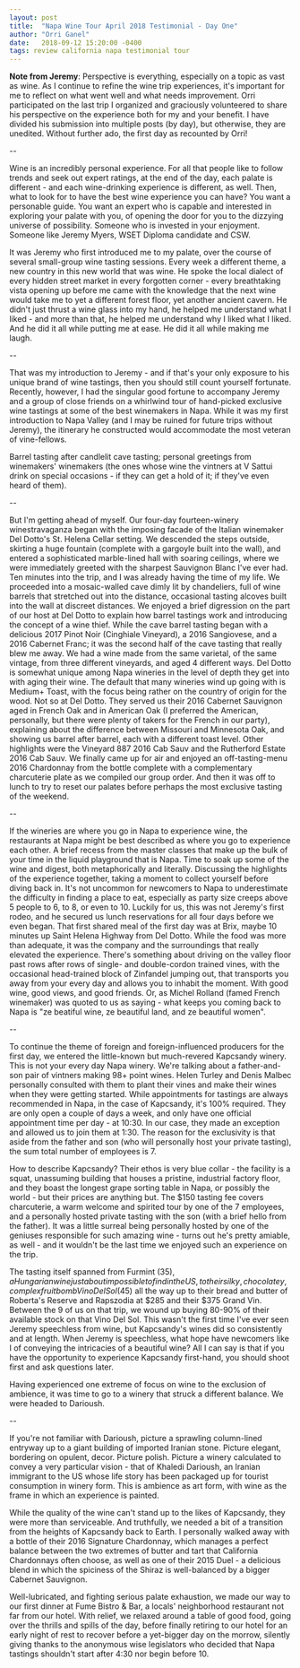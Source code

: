 ```yaml
---
layout: post
title:  "Napa Wine Tour April 2018 Testimonial - Day One"
author: "Orri Ganel"
date:   2018-09-12 15:20:00 -0400
tags: review california napa testimonial tour
---
```


**Note from Jeremy**: Perspective is everything, especially on a topic as vast as wine.  As I continue to refine the wine trip experiences, it's important for me to reflect on what went well and what needs improvement.  Orri participated on the last trip I organized and graciously volunteered to share his perspective on the experience both for my and your benefit.  I have divided his submission into multiple posts (by day), but otherwise, they are unedited.  Without further ado, the first day as recounted by Orri!

--

Wine is an incredibly personal experience.  For all that people like to follow trends and seek out expert ratings, at the end of the day, each palate is different - and each wine-drinking experience is different, as well.  Then, what to look for to have the best wine experience you can have?  You want a personable guide.  You want an expert who is capable and interested in exploring your palate with you, of opening the door for you to the dizzying universe of possibility.  Someone who is invested in your enjoyment.  Someone like Jeremy Myers, WSET Diploma candidate and CSW.

It was Jeremy who first introduced me to my palate, over the course of several small-group wine tasting sessions.  Every week a different theme, a new country in this new world that was wine.  He spoke the local dialect of every hidden street market in every forgotten corner - every breathtaking vista opening up before me came with the knowledge that the next wine would take me to yet a different forest floor, yet another ancient cavern.  He didn't just thrust a wine glass into my hand, he helped me understand what I liked - and more than that, he helped me understand why I liked what I liked.  And he did it all while putting me at ease.  He did it all while making me laugh.

--

That was my introduction to Jeremy - and if that's your only exposure to his unique brand of wine tastings, then you should still count yourself fortunate.  Recently, however, I had the singular good fortune to accompany Jeremy and a group of close friends on a whirlwind tour of hand-picked exclusive wine tastings at some of the best winemakers in Napa.  While it was my first introduction to Napa Valley (and I may be ruined for future trips without Jeremy), the itinerary he constructed would accommodate the most veteran of vine-fellows.

Barrel tasting after candlelit cave tasting; personal greetings from winemakers' winemakers (the ones whose wine the vintners at V Sattui drink on special occasions - if they can get a hold of it; if they've even heard of them).

--

But I'm getting ahead of myself.  Our four-day fourteen-winery winestravaganza began with the imposing facade of the Italian winemaker Del Dotto's St. Helena Cellar setting.  We descended the steps outside, skirting a huge fountain (complete with a gargoyle built into the wall), and entered a sophisticated marble-lined hall with soaring ceilings, where we were immediately greeted with the sharpest Sauvignon Blanc I've ever had.  Ten minutes into the trip, and I was already having the time of my life.  We proceeded into a mosaic-walled cave dimly lit by chandeliers, full of wine barrels that stretched out into the distance, occasional tasting alcoves built into the wall at discreet distances.  We enjoyed a brief digression on the part of our host at Del Dotto to explain how barrel tastings work and introducing the concept of a wine thief.  While the cave barrel tasting began with a delicious 2017 Pinot Noir (Cinghiale Vineyard), a 2016 Sangiovese, and a 2016 Cabernet Franc; it was the second half of the cave tasting that really blew me away.  We had a wine made from the same varietal, of the same vintage, from three different vineyards, and aged 4 different ways.  Del Dotto is somewhat unique among Napa wineries in the level of depth they get into with aging their wine.  The default that many wineries wind up going with is Medium+ Toast, with the focus being rather on the country of origin for the wood.  Not so at Del Dotto.  They served us their 2016 Cabernet Sauvignon aged in French Oak and in American Oak (I preferred the American, personally, but there were plenty of takers for the French in our party), explaining about the difference between Missouri and Minnesota Oak, and showing us barrel after barrel, each with a different toast level.  Other highlights were the Vineyard 887 2016 Cab Sauv and the Rutherford Estate 2016 Cab Sauv.  We finally came up for air and enjoyed an off-tasting-menu 2016 Chardonnay from the bottle complete with a complementary charcuterie plate as we compiled our group order.  And then it was off to lunch to try to reset our palates before perhaps the most exclusive tasting of the weekend.

--

If the wineries are where you go in Napa to experience wine, the restaurants at Napa might be best described as where you go to experience each other.  A brief recess from the master classes that make up the bulk of your time in the liquid playground that is Napa.  Time to soak up some of the wine and digest, both metaphorically and literally.  Discussing the highlights of the experience together, taking a moment to collect yourself before diving back in.  It's not uncommon for newcomers to Napa to underestimate the difficulty in finding a place to eat, especially as party size creeps above 5 people to 6, to 8, or even to 10.  Luckily for us, this was not Jeremy's first rodeo, and he secured us lunch reservations for all four days before we even began.  That first shared meal of the first day was at Brix, maybe 10 minutes up Saint Helena Highway from Del Dotto.  While the food was more than adequate, it was the company and the surroundings that really elevated the experience.  There's something about driving on the valley floor past rows after rows of single- and double-cordon trained vines, with the occasional head-trained block of Zinfandel jumping out, that transports you away from your every day and allows you to inhabit the moment.  With good wine, good views, and good friends.  Or, as Michel Rolland (famed French winemaker) was quoted to us as saying - what keeps you coming back to Napa is "ze beatiful wine, ze beautiful land, and ze beautiful women".

--

To continue the theme of foreign and foreign-influenced producers for the first day, we entered the little-known but much-revered Kapcsandy winery.  This is not your every day Napa winery.  We're talking about a father-and-son pair of vintners making 98+ point wines.  Helen Turley and Denis Malbec personally consulted with them to plant their vines and make their wines when they were getting started.  While appointments for tastings are always recommended in Napa, in the case of Kapcsandy, it's 100% required.  They are only open a couple of days a week, and only have one official appointment time per day - at 10:30.  In our case, they made an exception and allowed us to join them at 1:30.  The reason for the exclusivity is that aside from the father and son (who will personally host your private tasting), the sum total number of employees is 7.

How to describe Kapcsandy?  Their ethos is very blue collar - the facility is a squat, unassuming building that houses a pristine, industrial factory floor, and they boast the longest grape sorting table in Napa, or possibly the world - but their prices are anything but.  The $150 tasting fee covers charcuterie, a warm welcome and spirited tour by one of the 7 employees, and a personally hosted private tasting with the son (with a brief hello from the father).  It was a little surreal being personally hosted by one of the geniuses responsible for such amazing wine - turns out he's pretty amiable, as well - and it wouldn't be the last time we enjoyed such an experience on the trip.

The tasting itself spanned from Furmint ($35), a Hungarian wine just about impossible to find in the US, to their silky, chocolatey, complex fruit bomb Vino Del Sol ($45) all the way up to their bread and butter of Roberta's Reserve and Rapszodia at $285 and their $375 Grand Vin.  Between the 9 of us on that trip, we wound up buying 80-90% of their available stock on that Vino Del Sol.  This wasn't the first time I've ever seen Jeremy speechless from wine, but Kapcsandy's wines did so consistently and at length.  When Jeremy is speechless, what hope have newcomers like I of conveying the intricacies of a beautiful wine?  All I can say is that if you have the opportunity to experience Kapcsandy first-hand, you should shoot first and ask questions later.

Having experienced one extreme of focus on wine to the exclusion of ambience, it was time to go to a winery that struck a different balance.  We were headed to Darioush.

--

If you're not familiar with Darioush, picture a sprawling column-lined entryway up to a giant building of imported Iranian stone.  Picture elegant, bordering on opulent, decor.  Picture polish.  Picture a winery calculated to convey a very particular vision - that of Khaledi Darioush, an Iranian immigrant to the US whose life story has been packaged up for tourist consumption in winery form.  This is ambience as art form, with wine as the frame in which an experience is painted.

While the quality of the wine can't stand up to the likes of Kapcsandy, they were more than serviceable.  And truthfully, we needed a bit of a transition from the heights of Kapcsandy back to Earth.  I personally walked away with a bottle of their 2016 Signature Chardonnay, which manages a perfect balance between the two extremes of butter and tart that California Chardonnays often choose, as well as one of their 2015 Duel - a delicious blend in which the spiciness of the Shiraz is well-balanced by a bigger Cabernet Sauvignon.

Well-lubricated, and fighting serious palate exhaustion, we made our way to our first dinner at Fume Bistro & Bar, a locals' neighborhood restaurant not far from our hotel.  With relief, we relaxed around a table of good food, going over the thrills and spills of the day, before finally retiring to our hotel for an early night of rest to recover before a yet-bigger day on the morrow, silently giving thanks to the anonymous wise legislators who decided that Napa tastings shouldn't start after 4:30 nor begin before 10.

